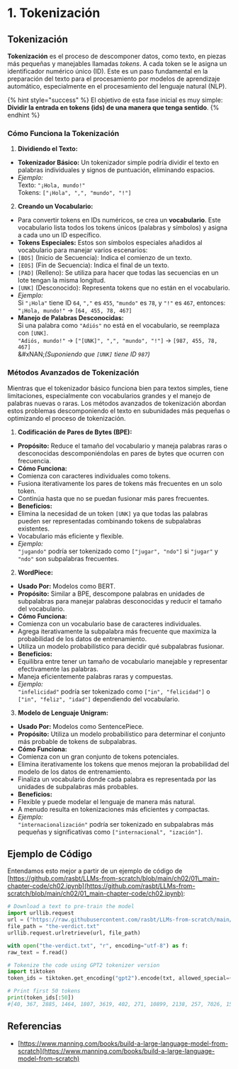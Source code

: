 # 1. Tokenización

## Tokenización

**Tokenización** es el proceso de descomponer datos, como texto, en piezas más pequeñas y manejables llamadas _tokens_. A cada token se le asigna un identificador numérico único (ID). Este es un paso fundamental en la preparación del texto para el procesamiento por modelos de aprendizaje automático, especialmente en el procesamiento del lenguaje natural (NLP).

{% hint style="success" %}
El objetivo de esta fase inicial es muy simple: **Dividir la entrada en tokens (ids) de una manera que tenga sentido**.
{% endhint %}

### **Cómo Funciona la Tokenización**

1. **Dividiendo el Texto:**
* **Tokenizador Básico:** Un tokenizador simple podría dividir el texto en palabras individuales y signos de puntuación, eliminando espacios.
* _Ejemplo:_\
Texto: `"¡Hola, mundo!"`\
Tokens: `["¡Hola", ",", "mundo", "!"]`
2. **Creando un Vocabulario:**
* Para convertir tokens en IDs numéricos, se crea un **vocabulario**. Este vocabulario lista todos los tokens únicos (palabras y símbolos) y asigna a cada uno un ID específico.
* **Tokens Especiales:** Estos son símbolos especiales añadidos al vocabulario para manejar varios escenarios:
* `[BOS]` (Inicio de Secuencia): Indica el comienzo de un texto.
* `[EOS]` (Fin de Secuencia): Indica el final de un texto.
* `[PAD]` (Relleno): Se utiliza para hacer que todas las secuencias en un lote tengan la misma longitud.
* `[UNK]` (Desconocido): Representa tokens que no están en el vocabulario.
* _Ejemplo:_\
Si `"¡Hola"` tiene ID `64`, `","` es `455`, `"mundo"` es `78`, y `"!"` es `467`, entonces:\
`"¡Hola, mundo!"` → `[64, 455, 78, 467]`
* **Manejo de Palabras Desconocidas:**\
Si una palabra como `"Adiós"` no está en el vocabulario, se reemplaza con `[UNK]`.\
`"Adiós, mundo!"` → `["[UNK]", ",", "mundo", "!"]` → `[987, 455, 78, 467]`\
&#xNAN;_(Suponiendo que `[UNK]` tiene ID `987`)_

### **Métodos Avanzados de Tokenización**

Mientras que el tokenizador básico funciona bien para textos simples, tiene limitaciones, especialmente con vocabularios grandes y el manejo de palabras nuevas o raras. Los métodos avanzados de tokenización abordan estos problemas descomponiendo el texto en subunidades más pequeñas o optimizando el proceso de tokenización.

1. **Codificación de Pares de Bytes (BPE):**
* **Propósito:** Reduce el tamaño del vocabulario y maneja palabras raras o desconocidas descomponiéndolas en pares de bytes que ocurren con frecuencia.
* **Cómo Funciona:**
* Comienza con caracteres individuales como tokens.
* Fusiona iterativamente los pares de tokens más frecuentes en un solo token.
* Continúa hasta que no se puedan fusionar más pares frecuentes.
* **Beneficios:**
* Elimina la necesidad de un token `[UNK]` ya que todas las palabras pueden ser representadas combinando tokens de subpalabras existentes.
* Vocabulario más eficiente y flexible.
* _Ejemplo:_\
`"jugando"` podría ser tokenizado como `["jugar", "ndo"]` si `"jugar"` y `"ndo"` son subpalabras frecuentes.
2. **WordPiece:**
* **Usado Por:** Modelos como BERT.
* **Propósito:** Similar a BPE, descompone palabras en unidades de subpalabras para manejar palabras desconocidas y reducir el tamaño del vocabulario.
* **Cómo Funciona:**
* Comienza con un vocabulario base de caracteres individuales.
* Agrega iterativamente la subpalabra más frecuente que maximiza la probabilidad de los datos de entrenamiento.
* Utiliza un modelo probabilístico para decidir qué subpalabras fusionar.
* **Beneficios:**
* Equilibra entre tener un tamaño de vocabulario manejable y representar efectivamente las palabras.
* Maneja eficientemente palabras raras y compuestas.
* _Ejemplo:_\
`"infelicidad"` podría ser tokenizado como `["in", "felicidad"]` o `["in", "feliz", "idad"]` dependiendo del vocabulario.
3. **Modelo de Lenguaje Unigram:**
* **Usado Por:** Modelos como SentencePiece.
* **Propósito:** Utiliza un modelo probabilístico para determinar el conjunto más probable de tokens de subpalabras.
* **Cómo Funciona:**
* Comienza con un gran conjunto de tokens potenciales.
* Elimina iterativamente los tokens que menos mejoran la probabilidad del modelo de los datos de entrenamiento.
* Finaliza un vocabulario donde cada palabra es representada por las unidades de subpalabras más probables.
* **Beneficios:**
* Flexible y puede modelar el lenguaje de manera más natural.
* A menudo resulta en tokenizaciones más eficientes y compactas.
* _Ejemplo:_\
`"internacionalización"` podría ser tokenizado en subpalabras más pequeñas y significativas como `["internacional", "ización"]`.

## Ejemplo de Código

Entendamos esto mejor a partir de un ejemplo de código de [https://github.com/rasbt/LLMs-from-scratch/blob/main/ch02/01\_main-chapter-code/ch02.ipynb](https://github.com/rasbt/LLMs-from-scratch/blob/main/ch02/01_main-chapter-code/ch02.ipynb):
```python
# Download a text to pre-train the model
import urllib.request
url = ("https://raw.githubusercontent.com/rasbt/LLMs-from-scratch/main/ch02/01_main-chapter-code/the-verdict.txt")
file_path = "the-verdict.txt"
urllib.request.urlretrieve(url, file_path)

with open("the-verdict.txt", "r", encoding="utf-8") as f:
raw_text = f.read()

# Tokenize the code using GPT2 tokenizer version
import tiktoken
token_ids = tiktoken.get_encoding("gpt2").encode(txt, allowed_special={"[EOS]"}) # Allow the user of the tag "[EOS]"

# Print first 50 tokens
print(token_ids[:50])
#[40, 367, 2885, 1464, 1807, 3619, 402, 271, 10899, 2138, 257, 7026, 15632, 438, 2016, 257, 922, 5891, 1576, 438, 568, 340, 373, 645, 1049, 5975, 284, 502, 284, 3285, 326, 11, 287, 262, 6001, 286, 465, 13476, 11, 339, 550, 5710, 465, 12036, 11, 6405, 257, 5527, 27075, 11]
```
## Referencias

* [https://www.manning.com/books/build-a-large-language-model-from-scratch](https://www.manning.com/books/build-a-large-language-model-from-scratch)
